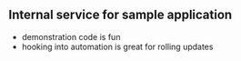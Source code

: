 ## Internal service for sample application
- demonstration code is fun
- hooking into automation is great for rolling updates